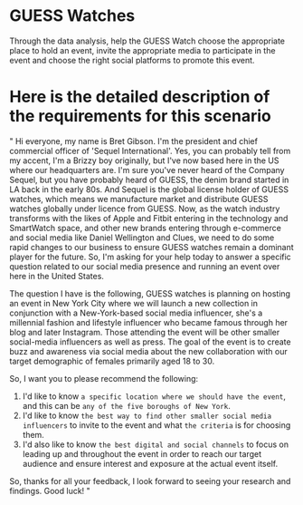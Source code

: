 # GUESS Watches
Through the data analysis, help the GUESS Watch choose the appropriate place to hold an event, invite the appropriate media to participate in the event and choose the right social platforms to promote this event.

# Here is the detailed description of the requirements for this scenario
"
Hi everyone, my name is Bret Gibson. I'm the president and chief commercial officer of 'Sequel International'. Yes, you can probably tell from my accent, I'm a Brizzy boy originally, but I've now based here in the US where our headquarters are. I'm sure you've never heard of the Company Sequel, but you have probably heard of GUESS, the denim brand started in LA back in the early 80s. And Sequel is the global license holder of GUESS watches, which means we manufacture market and distribute GUESS watches globally under licence from GUESS. Now, as the watch industry transforms with the likes of Apple and Fitbit entering in the technology and SmartWatch space, and other new brands entering through e-commerce and social media like Daniel Wellington and Clues, we need to do some rapid changes to our business to ensure GUESS watches remain a dominant player for the future. So, I'm asking for your help today to answer a specific question related to our social media presence and running an event over here in the United States. 

The question I have is the following, GUESS watches is planning on hosting an event in New York City where we will launch a new collection in conjunction with a New-York-based social media influencer, she's a millennial fashion and lifestyle influencer who became famous through her blog and later Instagram. Those attending the event will be other smaller social-media influencers as well as press. The goal of the event is to create buzz and awareness via social media about the new collaboration with our target demographic of females primarily aged 18 to 30.

So, I want you to please recommend the following:
  1. I'd like to know `a specific location where we should have the event`, and this can be `any of the five boroughs of New York`.
  2. I'd like to know `the best way to find other smaller social media influencers` to invite to the event and what `the criteria` is for choosing them.
  3. I'd also like to know `the best digital and social channels` to focus on leading up and throughout the event in order to reach our target audience and ensure interest and exposure at the actual event itself.
  
So, thanks for all your feedback, I look forward to seeing your research and findings. Good luck!
"
